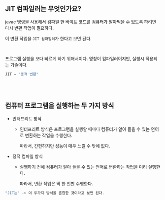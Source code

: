 ## JIT 컴파일러는 무엇인가요?

javac 명령을 사용해서 컴파일 한 바이트 코드를 컴퓨터가 알아먹을 수 있도록 하려면 다시 변환 작업이 필요하다.



이 변환 작업을 `JIT 컴파일러`가 한다고 보면 된다.

<br/>

프로그램 실행을 보다 빠르게 하기 위해서이다. 명칭이 컴파일러이지만, 실행시 적용되는 기술이다.

```java
JIT = "동적 변환"
```

<br/><br/>

## 컴퓨터 프로그램을 실행하는 두 가지 방식

- 인터프리트 방식
    - 인터프리트 방식은 프로그램을 실행할 때마다 컴퓨터가 알아 들을 수 있는 언어로 변환하는 작업을 수행한다.
        
        따라서, 간편하지만 성능이 매우 느릴 수 밖에 없다.
        
- 정적 컴파일 방식
    - 실행하기 전에 컴퓨터가 알아 들을 수 있는 언어로 변환하는 작업을 미리 실행한다.
        
        따라서, 변환 작업은 딱 한 번만 수행한다.
        

```java
"JIT는" -> 이 두가지 방식을 혼합한 것이라고 보면 된다.
```